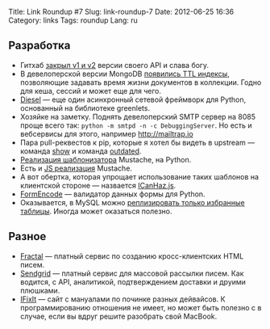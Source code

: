 Title: Link Roundup #7
Slug: link-roundup-7
Date: 2012-06-25 16:36
Category: links
Tags: roundup
Lang: ru

Разработка
----------

* Гитхаб [закрыл v1 и v2](https://github.com/blog/1160-github-api-v2-end-of-life) версии своего API и слава богу.
* В девелоперской версии MongoDB [появились TTL индексы](http://www.kchodorow.com/blog/2012/06/18/good-night-westley-time-to-live-collections/), позволяющие задавать время жизни документов в коллекции. Годно для кеша, сессий и может еще для чего.
* [Diesel](http://diesel.io/tutorial) — еще один асинхронный сетевой фреймворк для Python, основанный на библиотеке greenlets.
* Хозяйке на заметку. Поднять девелоперский SMTP сервер на 8085 проще всего так: `python -m smtpd -n -c DebuggingServer`. Но есть и вебсервисы для этого, например http://mailtrap.io
* Пара pull-реквестов к pip, которые я хотел бы видеть в upstream — команда [show](https://github.com/pypa/pip/pull/517) и команда [outdated](https://github.com/pypa/pip/pull/235).
* [Реализация шаблонизатора](http://pypi.python.org/pypi/pystache/) Mustache, на Python.
* Есть и [JS реализация](https://github.com/janl/mustache.js) Mustache.
* А вот обертка, которая упрощает использование таких шаблонов на клиентской стороне — назвается [ICanHaz.js](http://icanhazjs.com/).
* [FormEncode](http://www.formencode.org/en/latest/Validator.html) — валидатор данных формы для Python.
* Оказывается, в MySQL можно [реплизировать только избранные таблицы](http://dev.mysql.com/doc/refman/5.0/en/replication-options-slave.html#option_mysqld_replicate-do-table). Иногда может оказаться полезно.

Разное
------
* [Fractal](https://www.getfractal.com/) — платный сервис по созданию кросс-клиентских HTML писем.
* [Sendgrid](http://sendgrid.com/) — платный сервис для массовой рассылки писем. Как водится, с API, аналитикой, подтверждением доставки и друими плюшками.
* [IFixIt](http://www.ifixit.com/) — сайт с мануалами по починке разных дейвайсов. К программированию отношения не имеет, но может быть полезно с в случае, если вы вдруг решите разобрать свой MacBook.
